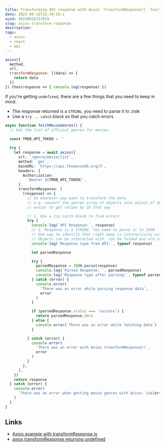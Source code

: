 ```yaml
---
title: Transforming API response with Axios `transformResponse()` function
date: 2023-09-16T15:39:19:z
uuid: 20230916153919
slug: axios-transform-response
description: 
tags:
  - axios
  - react
  - api
---
```


```js
axios({
  method,
  url,
  transformResponse: [(data) => {
    return data
  }]
}).then(response => { console.log(response) })
```

If you're getting `undefined`, there are a few things that you need to keep in mind.

- The response returned is a `STRING`, you need to parse it to `JSON`
- Use a `try .. catch` block so that you catch errors

```ts
async function fetchMovieGenres() {
  // Get the list of official genres for movies.

  const TMDB_API_TOKEN = ''
  
  try {
    let response = await axios({
      url: `/genre/movie/list`,
      method: `get`,
      baseURL: `https://api.themoviedb.org/3`,
      headers: {
        Authorization:
          `Bearer ${TMDB_API_TOKEN}`,
      },
      transformResponse: [
        (response) => {
          // Do whatever you want to transform the data
          // e.g. convert the genres array of objects into object of objects
          // easier to get values by ID that way

          // 1. Use a try catch block to find errors
          try {
            console.log(`API Response:`, response)
            // 2. Response is a STRING. You need to parse it to JSON
            // One way to identify that right away is interactivity with the response in Console
            // Objects can be interacted with, can be folded and are color coded. Strings are just gray text
            console.log(`Response type from API:`, typeof response)

            let parsedResponse

            try {
              parsedResponse = JSON.parse(response)
              console.log(`Parsed Response: `, parsedResponse)
              console.log(`Response type after parsing:`, typeof parsedResponse)
            } catch (error) {
              console.error(
                `There was an error while parsing response data`,
                error
              )
            }

            if (parsedResponse.status === 'success') {
              return parsedResponse.data
            } else {
              console.error(`There was an error while fetching data`)
            }

          } catch (error) {
            console.error(
              `There was an error with Axios transformResponse()`,
              error
            )
          }
        },
      ],
    })
    return response
  } catch (error) {
    console.error(
      `There was an error when getting movie genres with Axios: \n${error}`
    )
  }
}
```


Links
---
- [Axios example with transformResponse.js](https://gist.github.com/klummy/cf739bdb3c63264d8d6427d9b6f8772d)
- [axios transformResponse returning undefined](https://stackoverflow.com/questions/61125557/axios-transformresponse-returning-undefined)